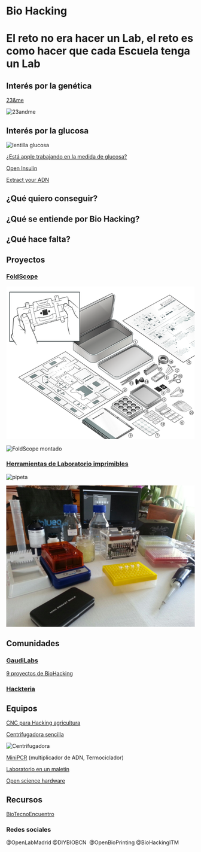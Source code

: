 # Bio Hacking


# El reto no era hacer un Lab, el reto es como hacer que cada Escuela tenga un Lab

## Interés por la genética

[23&me](https://www.23andme.com/)

![23andme](http://i1089.photobucket.com/albums/i349/Michael_Convente/IMG_1399_small.jpg)

## Interés por la glucosa

![lentilla glucosa](http://cdn.elimpulso.com/media/lentillas.jpg)

[¿Está apple trabajando en la medida de glucosa?](
https://www.enriquedans.com/2017/05/es-la-glucemia-el-proximo-indicador-a-monitorizar.html)

[Open Insulin](https://makezine.com/2017/03/16/open-insulin-project-aims-disrupt-diabetes/)

[Extract your ADN](https://www.instructables.com/id/5-minute-DNA-Extraction-in-a-Shot-Glass/)


## ¿Qué quiero conseguir?


## ¿Qué se entiende por Bio Hacking?

## ¿Qué hace falta?


## Proyectos

### [FoldScope](https://www.foldscope.com/what-we-do/)

![FoldScope](./images/bf01be89b73fd981b2bbfd06781f8c8a_original.png)

![FoldScope montado](https://2nznub4x5d61ra4q12fyu67t-wpengine.netdna-ssl.com/wp-content/uploads/2014/03/Foldscope.jpg)


### [Herramientas de Laboratorio imprimibles](https://www.thingiverse.com/javacasm/collections/laboratorio)

![pipeta](https://thingiverse-production-new.s3.amazonaws.com/renders/d5/d1/47/5a/44/c087340014c3f3ad74d61a1006712669_preview_featured.JPG)

![material biolab](./images/mateial_biolab.jpg)

## Comunidades

### [GaudiLabs](http://www.gaudi.ch/GaudiLabs/)


[9 proyectos de BioHacking](http://makezine.com/2017/03/23/biohacking-projects/)


### [Hackteria](https://www.hackteria.org/category/projects/)




## Equipos


[CNC para Hacking agricultura ](http://makezine.com/2017/04/27/community-creating-solution-farmbot-technology/)

[Centrifugadora sencilla](http://makezine.com/projects/3d-printed-centrifuge/)

![Centrifugadora](https://i2.wp.com/makezine.com/wp-content/uploads/2017/03/10-LidOpen.jpg?resize=620%2C930)

[MiniPCR](http://www.minipcr.com/) (multiplicador de ADN, Termociclador)

[Laboratorio en un maletin](http://2016.igem.org/Team:Valencia_UPV/Hardware)

[Open science hardware](http://openhardware.science/2016/09/29/gosh-thats-handy-open-science-hardware/)

## Recursos

[BioTecnoEncuentro](http://www.biotecnoencuentro.com/informacion-2/)

### Redes sociales

@OpenLabMadrid
@DIYBIOBCN ‏
@OpenBioPrinting
@BioHackingITM
